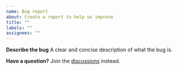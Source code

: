 ```yaml
---
name: Bug report
about: Create a report to help us improve
title: ""
labels: ""
assignees: ""
---
```


**Describe the bug**
A clear and concise description of what the bug is.

**Have a question?**
Join the [discussions](https://github.com/yandeu/five-server/discussions) instead.
